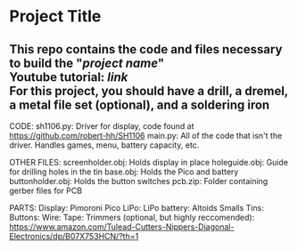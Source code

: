 # Project Title #
This repo contains the code and files necessary to build the "***project name***"<br/>
Youtube tutorial: ***link***<br/>
For this project, you should have a drill, a dremel, a metal file set (optional), and a soldering iron<br/>
---------------------------------------

CODE:
sh1106.py: Driver for display, code found at https://github.com/robert-hh/SH1106
main.py: All of the code that isn't the driver. Handles games, menu, battery capacity, etc.

OTHER FILES:
screenholder.obj: Holds display in place
holeguide.obj: Guide for drilling holes in the tin
base.obj: Holds the Pico and battery
buttonholder.obj: Holds the button switches
pcb.zip: Folder containing gerber files for PCB

PARTS:
Display: 
Pimoroni Pico LiPo: 
LiPo battery: 
Altoids Smalls Tins:
Buttons: 
Wire: 
Tape: 
Trimmers (optional, but highly reccomended): https://www.amazon.com/Tulead-Cutters-Nippers-Diagonal-Electronics/dp/B07X753HCN/?th=1
